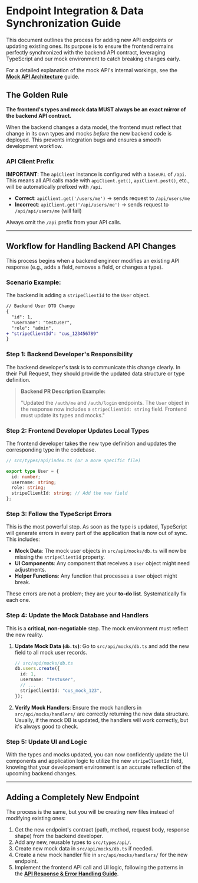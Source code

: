 # Endpoint Integration & Data Synchronization Guide

This document outlines the process for adding new API endpoints or updating existing ones. Its purpose is to ensure the frontend remains perfectly synchronized with the backend API contract, leveraging TypeScript and our mock environment to catch breaking changes early.

For a detailed explanation of the mock API's internal workings, see the **[Mock API Architecture](./mock-api-architecture.md)** guide.

## The Golden Rule

**The frontend's types and mock data MUST always be an exact mirror of the backend API contract.**

When the backend changes a data model, the frontend must reflect that change in its own types and mocks _before_ the new backend code is deployed. This prevents integration bugs and ensures a smooth development workflow.

### API Client Prefix

**IMPORTANT**: The `apiClient` instance is configured with a `baseURL` of `/api`. This means all API calls made with `apiClient.get()`, `apiClient.post()`, etc., will be automatically prefixed with `/api`.

- **Correct**: `apiClient.get('/users/me')` -> sends request to `/api/users/me`
- **Incorrect**: `apiClient.get('/api/users/me')` -> sends request to `/api/api/users/me` (will fail)

Always omit the `/api` prefix from your API calls.

---

## Workflow for Handling Backend API Changes

This process begins when a backend engineer modifies an existing API response (e.g., adds a field, removes a field, or changes a type).

### Scenario Example:

The backend is adding a `stripeClientId` to the `User` object.

```diff
// Backend User DTO Change
{
  "id": 1,
  "username": "testuser",
  "role": "admin",
+ "stripeClientId": "cus_123456789"
}
```

### Step 1: Backend Developer's Responsibility

The backend developer's task is to communicate this change clearly. In their Pull Request, they should provide the updated data structure or type definition.

> **Backend PR Description Example:**
>
> "Updated the `/auth/me` and `/auth/login` endpoints. The `User` object in the response now includes a `stripeClientId: string` field. Frontend must update its types and mocks."

### Step 2: Frontend Developer Updates Local Types

The frontend developer takes the new type definition and updates the corresponding type in the codebase.

```typescript
// src/types/api/index.ts (or a more specific file)

export type User = {
  id: number;
  username: string;
  role: string;
  stripeClientId: string; // Add the new field
};
```

### Step 3: Follow the TypeScript Errors

This is the most powerful step. As soon as the type is updated, TypeScript will generate errors in every part of the application that is now out of sync. This includes:

- **Mock Data**: The mock user objects in `src/api/mocks/db.ts` will now be missing the `stripeClientId` property.
- **UI Components**: Any component that receives a `User` object might need adjustments.
- **Helper Functions**: Any function that processes a `User` object might break.

These errors are not a problem; they are your **to-do list**. Systematically fix each one.

### Step 4: Update the Mock Database and Handlers

This is a **critical, non-negotiable** step. The mock environment must reflect the new reality.

1.  **Update Mock Data (`db.ts`)**: Go to `src/api/mocks/db.ts` and add the new field to all mock user records.

    ```typescript
    // src/api/mocks/db.ts
    db.users.create({
      id: 1,
      username: "testuser",
      // ...
      stripeClientId: "cus_mock_123",
    });
    ```

2.  **Verify Mock Handlers**: Ensure the mock handlers in `src/api/mocks/handlers/` are correctly returning the new data structure. Usually, if the mock DB is updated, the handlers will work correctly, but it's always good to check.

### Step 5: Update UI and Logic

With the types and mocks updated, you can now confidently update the UI components and application logic to utilize the new `stripeClientId` field, knowing that your development environment is an accurate reflection of the upcoming backend changes.

---

## Adding a Completely New Endpoint

The process is the same, but you will be creating new files instead of modifying existing ones:

1.  Get the new endpoint's contract (path, method, request body, response shape) from the backend developer.
2.  Add any new, reusable types to `src/types/api/`.
3.  Create new mock data in `src/api/mocks/db.ts` if needed.
4.  Create a new mock handler file in `src/api/mocks/handlers/` for the new endpoint.
5.  Implement the frontend API call and UI logic, following the patterns in the **[API Response & Error Handling Guide](./ERROR_HANDLING.md)**.
